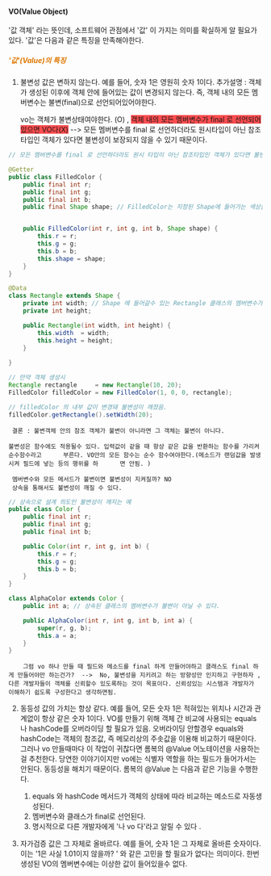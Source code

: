 
#### VO(Value Object)
'값 객체' 라는 뜻인데, 소프트웨어 관점에서 '값' 이 가지는 의미를 확실하게 알 필요가 있다. 
'값'은 다음과 같은 특징을 만족해야한다. 

##### <font color="#de7802">'값'(Value)의 특징</font>
1. 불변성
	값은 변하지 않는다. 예를 들어, 숫자 1은 영원히 숫자 1이다. 
	 추가설명 : 객체가 생성된 이후에 객체 안에 들어있는 값이 변경되지 않는다. 즉, 객체 내의 모든 멤버변수는 불변(final)으로 선언되어있어야한다. 

	 vo는 객체가 불변상태여야한다. (O) , <span style="background:#ff4d4f">객체 내의 모든 멤버변수가 final 로 선언되어있으면 VO다(X)</span>
	 --> 모든 멤버변수를 final 로 선언하더라도 원시타입이 아닌 참조타입인 객체가 있다면 불변성이 보장되지 않을 수 있기 때문이다. 
	 
```java
// 모든 멤버변수를 final 로 선언하더라도 원시 타입이 아닌 참조타입인 객체가 있다면 불변성이 보장안됨.

@Getter
public class FilledColor {
	public final int r;
	public final int g;
	public final int b;
	public final Shape shape; // FilledColor는 지정된 Shape에 들어가는 색상을 의미하는 클래스 


	public FilledColor(int r, int g, int b, Shape shape) {
		this.r = r;
		this.g = g;
		this.b = b;
		this.shape = shape;
	}
}

@Data
class Rectangle extends Shape {
	private int width; // Shape 에 들어갈수 있는 Rectangle 클래스의 멤버변수가 불변이 아님. 
	private int height; 

	public Rectangle(int width, int height) {
		this.width  = width;
		this.height = height;
	}
	
}

// 만약 객체 생성시
Rectangle rectangle     = new Rectangle(10, 20);
FilledColor filledColor = new FilledColor(1, 0, 0, rectangle);

// filledColor 의 내부 값이 변경돼 불변성이 깨졌음. 
filledColor.getRectangle().setWidth(20);


```

	 결론 : 불변객체 안의 참조 객체가 불변이 아니라면 그 객체는 불변이 아니다. 

	불변성은 함수에도 적용될수 있다. 입력값이 같을 때 항상 같은 값을 반환하는 함수를 가리켜 순수함수라고      부른다. VO안의 모든 함수는 순수 함수여야한다.(메소드가 랜덤값을 발생시켜 필드에 넣는 등의 행위를 하      면 안됨. )

	 멤버변수와 모든 메서드가 불변이면 불변성이 지켜질까? NO
	 상속을 통해서도 불변성이 깨질 수 있다. 
	 
```java
// 상속으로 설계 의도인 불변성이 깨지는 예 
public class Color {
	public final int r;
	public final int g;
	public final int b;

	public Color(int r, int g, int b) {
		this.r = r;
		this.g = g;
		this.b = b;
	}
}

class AlphaColor extends Color {
	public int a; // 상속된 클래스의 멤버변수가 불변이 아닐 수 있다. 

	public AlphaColor(int r, int g, int b, int a) {
		super(r, g, b);
		this.a = a;
	}
}


```
		그럼 vo 하나 만들 때 필드와 메소드를 final 하게 만들어야하고 클래스도 final 하게 만들어야만 하는건가?  -->  No, 불변성을 지키려고 하는 방향성만 인지하고 구현하자 , 다른 개발자들이 객체를 신뢰할수 있도록하는 것이 목표이다. 신뢰성있는 시스템과 개발자가 이해하기 쉽도록 구성한다고 생각하면됨. 


2. 동등성
	 값의 가치는 항상 같다. 예를 들어, 모든 숫자 1은 적혀있는 위치나 시간과 관계없이 항상
	 같은 숫자 1이다. 
	 VO를 만들기 위해 객체 간 비교에 사용되는 equals나 hashCode를 오버라이딩 할 필요가 있음. 오버라이딩 안할경우 equals와 hashCode는 객체의 참조값, 즉 메모리상의 주솟값을 이용해 비교하기 때문이다. 그러나 vo 만들때마다 이 작업이 귀찮다면 롬복의 @Value 어노테이션을 사용하는걸 추천한다. 당연한 이야기이지만 vo에는 식별자 역할을 하는 필드가 들어가서는 안된다. 동등성을 해치기 때문이다. 
	 롬복의 @Value 는 다음과 같은 기능을 수행한다.
	 1. equals 와 hashCode 메서드가 객체의 상태에 따라 비교하는 메소드로 자동생성된다. 
	 2. 멤버변수와 클래스가 final로 선언된다. 
	 3. 명시적으로 다른 개발자에게 '나 vo 다'라고 알릴 수 있다 .

3. 자가검증
	 값은 그 자체로 올바르다. 예를 들어, 숫자 1은 그 자체로 올바른 숫자이다. 이는 '1은 사실 1.01이지 않을까? ' 와 같은 고민을 할 필요가 없다는 의미이다. 
	 한번 생성된 VO의 멤버변수에는 이상한 값이 들어있을수 없다. 

